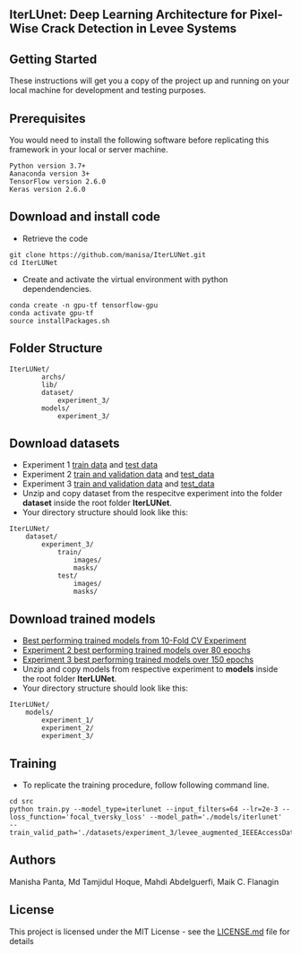 ## IterLUnet: Deep Learning Architecture for Pixel-Wise Crack Detection in Levee Systems

## Getting Started

These instructions will get you a copy of the project up and running on your local machine for development and testing purposes.

## Prerequisites

You would need to install the following software before replicating this framework in your local or server machine.

```
Python version 3.7+
Aanaconda version 3+
TensorFlow version 2.6.0
Keras version 2.6.0

```

## Download and install code
- Retrieve the code
```
git clone https://github.com/manisa/IterLUNet.git
cd IterLUNet
```

- Create and activate the virtual environment with python dependendencies. 
```
conda create -n gpu-tf tensorflow-gpu
conda activate gpu-tf
source installPackages.sh

```

## Folder Structure
```
IterLUNet/
        archs/
        lib/
        dataset/
            experiment_3/
        models/
            experiment_3/
```

## Download datasets
- Experiment 1 [train data](https://drive.google.com/file/d/1Jk6VLWVBTBfVPI0jbxuftNDFLEVfqsXs/view?usp=sharing) and [test data](https://cs.uno.edu/~mpanta1/IterLUNet/datasets/exp_1_test.zip)
- Experiment 2 [train and validation data](https://cs.uno.edu/~mpanta1/IterLUNet/datasets/train_valid_data.zip) and [test_data](https://cs.uno.edu/~mpanta1/IterLUNet/datasets/exp_2_test.zip)
- Experiment 3 [train and validation data](https://cs.uno.edu/~mpanta1/IterLUNet/datasets/levee_augmented_IEEEAccessData.zip) and [test_data](https://cs.uno.edu/~mpanta1/IterLUNet/datasets/exp_3_test.zip)
- Unzip and copy dataset from the respecitve experiment into the folder **dataset** inside the root folder **IterLUNet**.
- Your directory structure should look like this:

```
IterLUNet/
    dataset/
        experiment_3/
        	train/
            	images/
            	masks/
            test/
            	images/
            	masks/
```

## Download trained models
- [Best performing trained models from 10-Fold CV Experiment](https://cs.uno.edu/~mpanta1/IterLUNet/models/exp_1_models.zip)
- [Experiment 2 best performing trained models over 80 epochs](https://cs.uno.edu/~mpanta1/IterLUNet/models/exp_2_models.zip)
- [Experiment 3 best performing trained models over 150 epochs](https://cs.uno.edu/~mpanta1/IterLUNet/models/exp_3_models.zip)
- Unzip and copy models from respective experiment to **models** inside the root folder **IterLUNet**.
- Your directory structure should look like this:

```
IterLUNet/
    models/
        experiment_1/
        experiment_2/
        experiment_3/
```

## Training
- To replicate the training procedure, follow following command line.
```
cd src
python train.py --model_type=iterlunet --input_filters=64 --lr=2e-3 --loss_function='focal_tversky_loss' --model_path='./models/iterlunet'  --train_valid_path='./datasets/experiment_3/levee_augmented_IEEEAccessData/'

```

## Authors
Manisha Panta, Md Tamjidul Hoque, Mahdi Abdelguerfi, Maik C. Flanagin
## License

This project is licensed under the MIT License - see the [LICENSE.md](LICENSE.md) file for details
